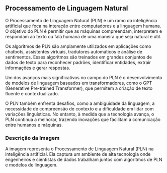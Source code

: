 ## Processamento de Linguagem Natural
O Processamento de Linguagem Natural (PLN) é um ramo da inteligência artificial que foca na interação entre computadores e a linguagem humana. O objetivo do PLN é permitir que as máquinas compreendam, interpretem e respondam ao texto ou fala humana de uma maneira que seja natural e útil.

Os algoritmos de PLN são amplamente utilizados em aplicações como chatbots, assistentes virtuais, tradutores automáticos e análise de sentimentos. Esses algoritmos são treinados em grandes conjuntos de dados de texto para reconhecer padrões, identificar entidades, extrair informações e gerar respostas.

Um dos avanços mais significativos no campo do PLN é o desenvolvimento de modelos de linguagem baseados em transformadores, como o GPT (Generative Pre-trained Transformer), que permitem a criação de texto fluente e contextualizado.

O PLN também enfrenta desafios, como a ambiguidade da linguagem, a necessidade de compreensão de contexto e a dificuldade em lidar com variações linguísticas. No entanto, à medida que a tecnologia avança, o PLN continua a melhorar, trazendo inovações que facilitam a comunicação entre humanos e máquinas.

### Descrição da Imagem
A imagem representa o Processamento de Linguagem Natural (PLN) na inteligência artificial. Ela captura um ambiente de alta tecnologia onde engenheiros e cientistas de dados trabalham juntos com algoritmos de PLN e modelos de linguagem.
